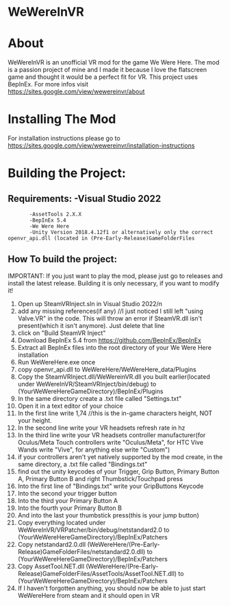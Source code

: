 # WeWereInVR



# About
 WeWereInVR is an unofficial VR mod for the game We Were Here. 
 The mod is a passion project of mine and I made it because I love the flatscreen game and thought it would be a perfect fit for VR.
 This project uses BepInEx.
 For more infos visit https://sites.google.com/view/wewereinvr/about

# Installing The Mod
 For installation instructions please go to https://sites.google.com/view/wewereinvr/installation-instructions

# Building the Project:
## Requirements: -Visual Studio 2022
	       -AssetTools 2.X.X
	       -BepInEx 5.4
	       -We Were Here
	       -Unity Version 2018.4.12f1 or alternatively only the correct openvr_api.dll (located in (Pre-Early-Release)GameFolderFiles
 
## How To build the project:			
IMPORTANT: If you just want to play the mod, please just go to releases and install the latest release. Building it is only necessary, if you want to modify it!
1. Open up SteamVRInject.sln in Visual Studio 2022/n
2. add any missing references(if any) //I just noticed I still left "using Valve.VR" in the code. This will throw an error if SteamVR.dll isn't present(which it isn't anymore). Just delete that line
3. click on "Build SteamVR Inject"
4. Download BepInEx 5.4 from https://github.com/BepInEx/BepInEx
5. Extract all BepInEx files into the root directory of your We Were Here installation
6. Run WeWereHere.exe once
7. copy openvr_api.dll to WeWereHere/WeWereHere_data/Plugins
8. Copy the SteamVRInject.dll/WeWereinVR.dll you built earlier(located under WeWereInVR/SteamVRInject/bin/debug) to (YourWeWereHereGameDirectory)/BepInEx/Plugins
9. In the same directory create a .txt file called "Settings.txt"
10. Open it in a text editor of your choice
11. In the first line write 1,74  //this is the in-game characters height, NOT your height.
12. In the second line write your VR headsets refresh rate in hz
13. In the third line write your VR headsets controller manufacturer(for Oculus/Meta Touch controllers write "Oculus/Meta", for HTC Vive Wands write "Vive", for anything else write "Custom")
14. if your controllers aren't yet natively supported by the mod create, in the same directory, a .txt file called "Bindings.txt"
15. find out the unity keycodes of your Trigger, Grip Button, Primary Button A, Primary Button B and right Thumbstick/Touchpad press
16. Into the first line of "Bindings.txt" write your GripButtons Keycode
17. Into the second your trigger button
18. Into the third your Primary Button A
19. Into the fourth your Primary Button B
20. And into the last your thumbstick press(this is your jump button)
21. Copy everything located under WeWereInVR/VRPatcher/bin/debug/netstandard2.0 to (YourWeWereHereGameDirectory)/BepInEx/Patchers
22. Copy netstandard2.0.dll (WeWereHere/(Pre-Early-Release)GameFolderFiles/netstandard2.0.dll) to (YourWeWereHereGameDirectory)/BepInEx/Patchers
23. Copy AssetTool.NET.dll (WeWereHere/(Pre-Early-Release)GameFolderFiles/AssetTools/AssetTool.NET.dll) to (YourWeWereHereGameDirectory)/BepInEx/Patchers
24. If I haven't forgotten anything, you should now be able to just start WeWereHere from steam and it should open in VR
 

